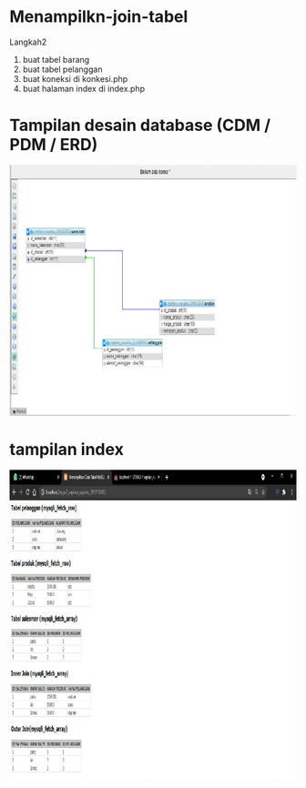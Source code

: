 # Menampilkn-join-tabel
Langkah2  

1. buat tabel barang
2. buat tabel pelanggan
3. buat koneksi  di konkesi.php
4. buat halaman index di index.php


# Tampilan desain database (CDM / PDM / ERD)
<img src="Capture.png" alt="Girl in a jacket" width="878" height="441">


# tampilan index
<img src="home.png" alt="Girl in a jacket" width="1024" height="545">
